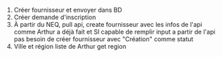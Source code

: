 1. Créer fournisseur et envoyer dans BD
2. Créer demande d'inscription
3. À partir du NEQ, pull api, create fournisseur avec les infos de l'api comme Arthur a déjà fait et SI capable de remplir input a partir de l'api pas besoin de créer fournisseur avec "Création" comme statut
4. Ville et région liste de Arthur get region
